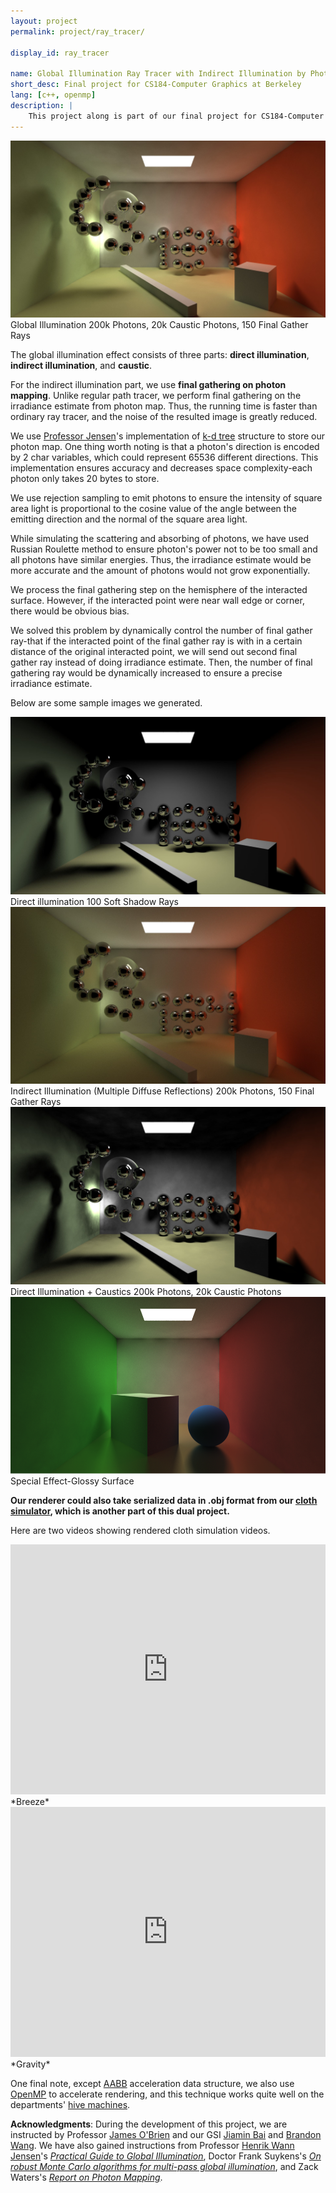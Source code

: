 ```yaml
---
layout: project
permalink: project/ray_tracer/

display_id: ray_tracer

name: Global Illumination Ray Tracer with Indirect Illumination by Photon Mapping
short_desc: Final project for CS184-Computer Graphics at Berkeley
lang: [c++, openmp]
description: |
    This project along is part of our final project for CS184-Computer Graphics at Berkeley. We created this ray tracer renderer with "photon mapping" technique to achieve various realistic effects. This renderer could take serialized data from our <a href="/project/cloth_sim/">cloth simulator</a>.
---
```

<img src="../../images/projects/ray_tracer/gi_min.jpg" class="show_proj_img">
Global Illumination
200k Photons, 20k Caustic Photons, 150 Final Gather Rays
<br>

The global illumination effect consists of three parts: **direct illumination**, **indirect illumination**, and **caustic**.

For the indirect illumination part, we use **final gathering on photon mapping**. Unlike regular path tracer, we perform final gathering on the irradiance estimate from photon map. Thus, the running time is faster than ordinary ray tracer, and the noise of the resulted image is greatly reduced.

We use [Professor Jensen](http://graphics.ucsd.edu/~henrik/)'s implementation of [k-d tree](http://graphics.ucsd.edu/courses/cse168_s06/ucsd/photonmap.cc) structure to store our photon map. One thing worth noting is that a photon's direction is encoded by 2 char variables, which could represent 65536 different directions. This implementation ensures accuracy and decreases space complexity-each photon only takes 20 bytes to store.

We use rejection sampling to emit photons to ensure the intensity of square area light is proportional to the cosine value of the angle between the emitting direction and the normal of the square area light.

While simulating the scattering and absorbing of photons, we have used Russian Roulette method to ensure photon's power not to be too small and all photons have similar energies. Thus, the irradiance estimate would be more accurate and the amount of photons would not grow exponentially.

We process the final gathering step on the hemisphere of the interacted surface. However, if the interacted point were near wall edge or corner, there would be obvious bias. 

We solved this problem by dynamically control the number of final gather ray-that if the interacted point of the final gather ray is with in a certain distance of the original interacted point, we will send out second final gather ray instead of doing irradiance estimate. Then, the number of final gathering ray would be dynamically increased to ensure a precise irradiance estimate.

Below are some sample images we generated.

<img src="../../images/projects/ray_tracer/di_min.jpg" class="show_proj_img">
Direct illumination
100 Soft Shadow Rays
<br>

<img src="../../images/projects/ray_tracer/ii_min.jpg" class="show_proj_img">
Indirect Illumination (Multiple Diffuse Reflections)
200k Photons, 150 Final Gather Rays
<br>

<img src="../../images/projects/ray_tracer/di_ca_min.jpg" class="show_proj_img">
Direct Illumination + Caustics
200k Photons, 20k Caustic Photons
<br>

<img src="../../images/projects/ray_tracer/gf.png" class="show_proj_img">
Special Effect-Glossy Surface

**Our renderer could also take serialized data in .obj format from our <a href="/project/cloth_sim/">cloth simulator</a>, which is another part of this dual project.**

Here are two videos showing rendered cloth simulation videos.
<iframe width="100%" height="400" src="http://www.youtube.com/embed/vHHDwwqTLlc?vq=hd720&rel=0&theme=light" frameborder="0"></iframe>
*Breeze*

<iframe width="100%" height="400" src="http://www.youtube.com/embed/IsyFa5dMyHM?vq=hd720&rel=0&theme=light" frameborder="0"></iframe>
*Gravity*

One final note, except [AABB](http://kreationsedge.net/?page_id=27) acceleration data structure, we also use [OpenMP](http://openmp.org/wp/) to accelerate rendering, and this technique works 
quite well on the departments' [hive machines](http://inst.eecs.berkeley.edu/cgi-bin/clients.cgi?choice=330soda).

**Acknowledgments**:
During the development of this project, we are instructed by Professor [James O'Brien](http://www.cs.berkeley.edu/~job/Prof._James_F._OBrien/Home.html) and our GSI [Jiamin Bai](http://www.eecs.berkeley.edu/~bjiamin/About%20Me.html) and [Brandon Wang](http://brandonwang.net/). We have also gained instructions from Professor [Henrik Wann Jensen](http://graphics.ucsd.edu/~henrik/)'s [_Practical Guide to Global Illumination_](http://graphics.stanford.edu/courses/cs348b-00/course8.pdf), Doctor Frank Suykens's [_On robust Monte Carlo algorithms for multi-pass global illumination_](http://graphics.cs.kuleuven.be/publications/phdSuykens/), and Zack Waters's [_Report on Photon Mapping_](http://web.cs.wpi.edu/~emmanuel/courses/cs563/write_ups/zackw/photon_mapping/PhotonMapping.html).
